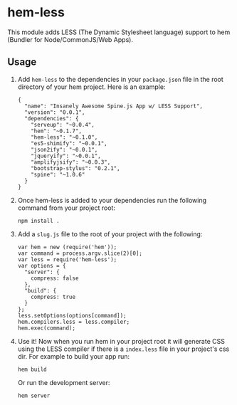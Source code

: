 # hem-less

This module adds LESS (The Dynamic Stylesheet language) support to hem (Bundler for
Node/CommonJS/Web Apps).

## Usage

1. Add `hem-less` to the dependencies in your `package.json` file in the root directory of your hem project. Here is an example:

    ```
    {
      "name": "Insanely Awesome Spine.js App w/ LESS Support",
      "version": "0.0.1",
      "dependencies": {
        "serveup": "~0.0.4",
        "hem": "~0.1.7",
        "hem-less": "~0.1.0",
        "es5-shimify": "~0.0.1",
        "json2ify": "~0.0.1",
        "jqueryify": "~0.0.1",
        "amplifyjsify": "~0.0.3",
        "bootstrap-stylus": "0.2.1",
        "spine": "~1.0.6"
      }
    }
    ```

1. Once hem-less is added to your dependencies run the following command from your project root:

    ```
    npm install .
    ```

1. Add a `slug.js` file to the root of your project with the following:
  
    ```
    var hem = new (require('hem'));
    var command = process.argv.slice(2)[0];
    var less = require('hem-less');
    var options = {
      "server": {
        compress: false
      },
      "build": {
        compress: true
      }
    };
    less.setOptions(options[command]);
    hem.compilers.less = less.compiler;
    hem.exec(command);
    ```

1. Use it! Now when you run hem in your project root it will generate CSS using the LESS compiler
   if there is a `index.less` file in your project's css dir. For example to build your app run:

    ```hem build```

    Or run the development server:

    ```hem server```
